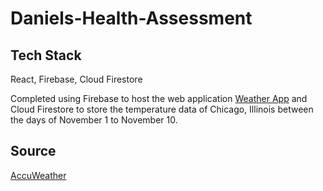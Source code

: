 # Daniels-Health-Assessment

## Tech Stack

React, Firebase, Cloud Firestore

Completed using Firebase to host the web application [Weather App](https://danielshealthassessment.firebaseapp.com/)
and Cloud Firestore to store the temperature data of Chicago, Illinois between the days of November 1 to November 10.

## Source

[AccuWeather](https://www.accuweather.com/en/us/chicago/60608/november-weather/348308)
